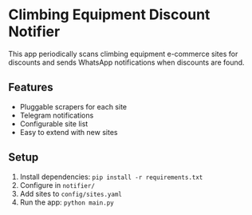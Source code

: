 # Climbing Equipment Discount Notifier

This app periodically scans climbing equipment e-commerce sites for discounts and sends WhatsApp notifications when discounts are found.

## Features
- Pluggable scrapers for each site
- Telegram notifications
- Configurable site list
- Easy to extend with new sites

## Setup
1. Install dependencies: `pip install -r requirements.txt`
2. Configure in `notifier/`
3. Add sites to `config/sites.yaml`
4. Run the app: `python main.py` 